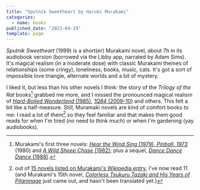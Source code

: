 ```yaml
---
title: "Sputnik Sweetheart by Haruki Murakami"
categories:
  - name: books
published_date: "2023-04-29"
template: page
---
```


_Sputnik Sweetheart_ (1999) is a short(er) Murakami novel, about 7h in its audiobook version (borrowed via the Libby app, narrated by Adam Sims). It's magical realism (in a moderate dose) with classic Murakami themes of relationships (some cringy), loneliness, books, music, cats. It's got a sort of impossible love triangle, alternate worlds and a bit of mystery.

I liked it, but less than his other novels I think: the story of the _Trilogy of the Rat_ books[^1] grabbed me more, and I missed the pronounced magical realism of [_Hard-Boiled Wonderland_ (1985)](https://en.wikipedia.org/wiki/Hard-Boiled_Wonderland_and_the_End_of_the_World), [_1Q84_ (2009–10)](https://en.wikipedia.org/wiki/1Q84) and others. This felt a bit like a half-measure. Still, Muramaki novels are kind of comfort books to me: I read a lot of them[^2] so they feel familiar and that makes them good reads for when I'm tired (no need to think much) or when I'm gardening (yay audiobooks).

[^1]: Murakami's first three novels: [_Hear the Wind Sing_ (1979)](https://en.wikipedia.org/wiki/Hear_the_Wind_Sing),[ _Pinball, 1973_](https://en.wikipedia.org/wiki/Pinball,_1973) (1980) and [_A Wild Sheep Chase_ (1982)](https://en.wikipedia.org/wiki/A_Wild_Sheep_Chase); plus a sequel, [_Dance Dance Dance_ (1988)](<https://en.wikipedia.org/wiki/Dance_Dance_Dance_(novel)>).
[^2]: out of [15 novels listed on Murakami's Wikipedia entry](https://en.wikipedia.org/wiki/Haruki_Murakami#Novels), I've now read 11 (and Murakami's 15th novel, [_Colorless Tsukuru Tazaki and His Years of Pilgrimage_](https://en.wikipedia.org/wiki/Colorless_Tsukuru_Tazaki_and_His_Years_of_Pilgrimage) just came out, and hasn't been translated yet.)
